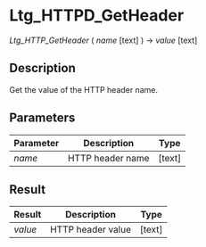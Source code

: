 ﻿ <!--
    Ltg_HTTP_GetHeader ( name [text] ) -> value [text]
        
    Get the value of the HTTP header name.
 -->
 
# Ltg_HTTPD_GetHeader

*Ltg_HTTP_GetHeader* ( _name_ [text] ) -> _value_ [text]

## Description

Get the value of the HTTP header name.


## Parameters

 Parameter    | Description                        | Type
------------  |-------------                       |-------------
*name*        | HTTP header name                   | [text]

## Result

 Result        | Description                       | Type
------------   |-------------                      |-------------
*value*        | HTTP header value                 | [text]
